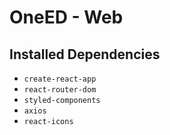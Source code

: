 # OneED - Web

## Installed Dependencies

- `create-react-app`
- `react-router-dom`
- `styled-components`
- `axios`
- `react-icons`
